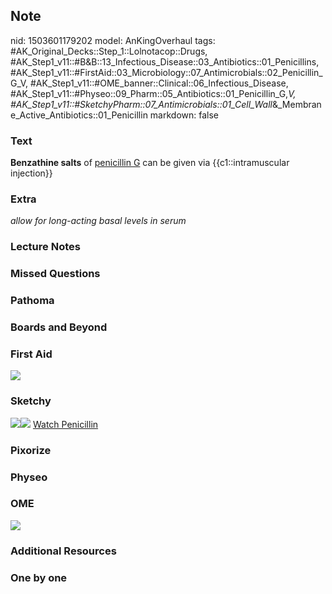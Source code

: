 ## Note
nid: 1503601179202
model: AnKingOverhaul
tags: #AK_Original_Decks::Step_1::Lolnotacop::Drugs, #AK_Step1_v11::#B&B::13_Infectious_Disease::03_Antibiotics::01_Penicillins, #AK_Step1_v11::#FirstAid::03_Microbiology::07_Antimicrobials::02_Penicillin_G_V, #AK_Step1_v11::#OME_banner::Clinical::06_Infectious_Disease, #AK_Step1_v11::#Physeo::09_Pharm::05_Antibiotics::01_Penicillin_G,_V, #AK_Step1_v11::#SketchyPharm::07_Antimicrobials::01_Cell_Wall_&_Membrane_Active_Antibiotics::01_Penicillin
markdown: false

### Text
<b>Benzathine salts</b> of <u>penicillin G</u> can be given via
{{c1::intramuscular injection}}

### Extra
<i>allow for long-acting basal levels in serum</i>

### Lecture Notes


### Missed Questions


### Pathoma


### Boards and Beyond


### First Aid
<img src="paste-83889301225475.jpg">

### Sketchy
<img src="paste-170342697926659.jpg"><img src=
"paste-0db51837074ba80b1bc4eca406292146eba92004.png"> <a href=
"https://dashboard.sketchy.com/study/medical/courses/medical-pharmacology/units/medical-pharmacology-antimicrobials/videos/medical-pharmacology-antimicrobials-cell-wall-and-membrane-active-antibiotics-penicillin?utm_source=anki&utm_medium=partnership&utm_campaign=february_update&utm_content=medical">
Watch Penicillin</a>

### Pixorize


### Physeo


### OME
<div class="ome-widget">
  <a href=
  "https://onlinemeded.org/spa/infectious-disease?ref=anki"><img src="_OME_AnkiFlashcards_Topic_4.png"></a>
</div>

### Additional Resources


### One by one

